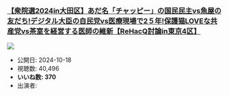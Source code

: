 ### [【衆院選2024in大田区】あだ名「チャッピー」の国民民主vs魚屋の友だち!デジタル大臣の自民党vs医療現場で2５年!保護猫LOVEな共産党vs茶室を経営する医師の維新【ReHacQ討論in東京4区】](https://www.youtube.com/watch?v=_u-j0_AiDDM)
[![](https://img.youtube.com/vi/_u-j0_AiDDM/sddefault.jpg)](https://www.youtube.com/watch?v=_u-j0_AiDDM)
-   公開日: 2024-10-18
-   視聴数: 40,496
-   **いいね数: 370**
-   出演者: 
